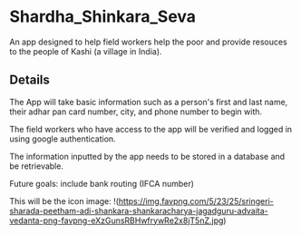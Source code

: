 # Shardha_Shinkara_Seva

An app designed to help field workers help the poor and provide resouces to the people of Kashi (a village in India). 

## Details
The App will take basic information such as a person's first and last name, their adhar pan card number, city, and phone number to begin with.

The field workers who have access to the app will be verified and logged in using google authentication. 

The information inputted by the app needs to be stored in a database and be retrievable.

Future goals: include bank routing (IFCA number)


This will be the icon image:
!(https://img.favpng.com/5/23/25/sringeri-sharada-peetham-adi-shankara-shankaracharya-jagadguru-advaita-vedanta-png-favpng-eXzGunsRBHwfrywRe2x8jT5nZ.jpg)
